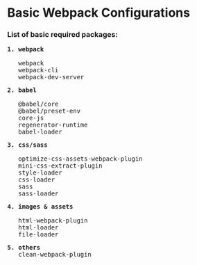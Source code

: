 # Basic Webpack Configurations

### List of basic required packages:


<pre>
<b>1. webpack</b>

   webpack
   webpack-cli
   webpack-dev-server
</pre>
<pre>
<b>2. babel</b>

   @babel/core
   @babel/preset-env
   core-js
   regenerator-runtime
   babel-loader
</pre>
<pre>
<b>3. css/sass</b>

   optimize-css-assets-webpack-plugin
   mini-css-extract-plugin
   style-loader
   css-loader
   sass
   sass-loader
</pre>
<pre>
<b>4. images & assets</b>

   html-webpack-plugin
   html-loader
   file-loader
</pre>
<pre>
<b>5. others</b>
   clean-webpack-plugin
</pre>
